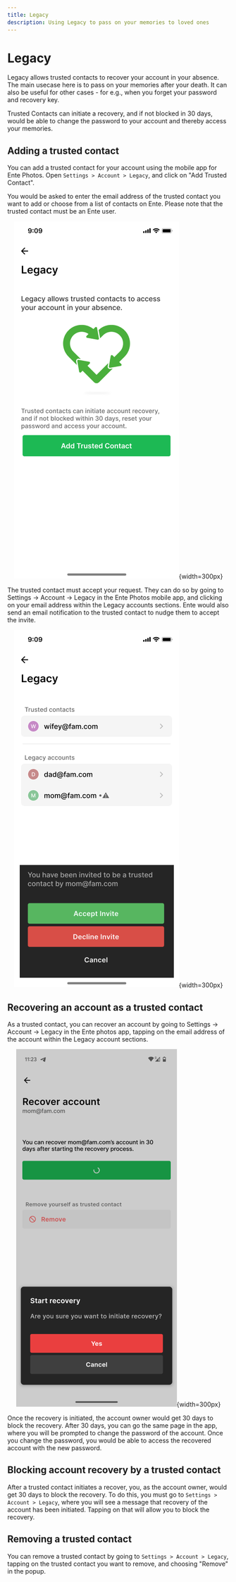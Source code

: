 ```yaml
---
title: Legacy
description: Using Legacy to pass on your memories to loved ones
---
```


# Legacy

Legacy allows trusted contacts to recover your account in your absence. The main
usecase here is to pass on your memories after your death. It can also be useful
for other cases - for e.g., when you forget your password and recovery key.

Trusted Contacts can initiate a recovery, and if not blocked in 30 days, would
be able to change the password to your account and thereby access your memories.

## Adding a trusted contact

You can add a trusted contact for your account using the mobile app for Ente
Photos. Open `Settings > Account > Legacy`, and click on "Add Trusted Contact".

You would be asked to enter the email address of the trusted contact you want to
add or choose from a list of contacts on Ente. Please note that the trusted
contact must be an Ente user.

<div align="center">

![Add Trusted Contact](add_trusted_contact.png){width=300px}

</div>

The trusted contact must accept your request. They can do so by going to
Settings -> Account -> Legacy in the Ente Photos mobile app, and clicking on
your email address within the Legacy accounts sections. Ente would also send an
email notification to the trusted contact to nudge them to accept the invite.

<div align="center">

![Accept Trusted Contact Invite](accept_trusted_contact_invite.png){width=300px}

</div>

## Recovering an account as a trusted contact

As a trusted contact, you can recover an account by going to Settings -> Account
-> Legacy in the Ente photos app, tapping on the email address of the account
within the Legacy account sections.

<div align="center">

![Initiate Account Recovery](initiate_account_recovery.png){width=300px}

</div>

Once the recovery is initiated, the account owner would get 30 days to block the
recovery. After 30 days, you can go the same page in the app, where you will be
prompted to change the password of the account. Once you change the password,
you would be able to access the recovered account with the new password.

## Blocking account recovery by a trusted contact

After a trusted contact initiates a recover, you, as the account owner, would
get 30 days to block the recovery. To do this, you must go to `Settings >
Account > Legacy`, where you will see a message that recovery of the account has
been initiated. Tapping on that will allow you to block the recovery.

## Removing a trusted contact

You can remove a trusted contact by going to `Settings > Account > Legacy`,
tapping on the trusted contact you want to remove, and choosing "Remove" in the
popup.

